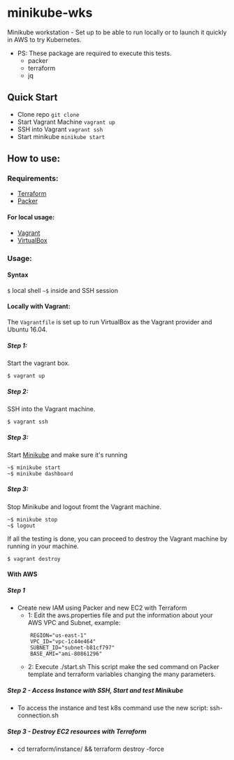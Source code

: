 # minikube-wks

Minikube workstation - Set up to be able to run locally or to launch it quickly in AWS to try Kubernetes.

* PS: These package are required to execute this tests.
    - packer
    - terraform
    - jq

## Quick Start

* Clone repo ````git clone````
* Start Vagrant Machine ````vagrant up````
* SSH into Vagrant ````vagrant ssh````
* Start minikube ````minikube start````

## How to use:

### Requirements:
* [Terraform](https://www.terraform.io/downloads.html)
* [Packer](https://www.packer.io/downloads.html)

#### For local usage:
* [Vagrant](https://www.vagrantup.com/docs/installation/)
* [VirtualBox](https://www.virtualbox.org/wiki/Downloads)


### Usage:

#### Syntax

````$````  local shell
````~$```` inside and SSH session

#### Locally with Vagrant:
The ```Vagrantfile``` is set up to run VirtualBox as the Vagrant provider and Ubuntu 16.04.

##### Step 1:
Start the vagrant box.
```
$ vagrant up
```

##### Step 2:
SSH into the Vagrant machine.
```
$ vagrant ssh
```

##### Step 3:
Start [Minikube](https://kubernetes.io/docs/setup/minikube/#quickstart) and make sure it's running
```
~$ minikube start
~$ minikube dashboard
```

##### Step 3:
Stop Minikube and logout fromt the Vagrant machine.
````
~$ minikube stop
~$ logout
````
If all the testing is done, you can proceed to destroy the Vagrant machine by running in your machine.
````
$ vagrant destroy
````

#### With AWS

##### Step 1
- Create new IAM using Packer and new EC2 with Terraform
    - 1: Edit the aws.properties file and put the information about your AWS VPC and Subnet, example:
    ```
        REGION="us-east-1"
        VPC_ID="vpc-1c44e464"
        SUBNET_ID="subnet-b81cf797"
        BASE_AMI="ami-80861296"
    ```
    - 2: Execute ./start.sh
    This script make the sed command on Packer template and terraform
    variables changing the many parameters.

##### Step 2 - Access Instance with SSH, Start and test Minikube
- To access the instance and test k8s command use the new script: ssh-connection.sh

##### Step 3 - Destroy EC2 resources with Terraform
- cd terraform/instance/ && terraform destroy -force
